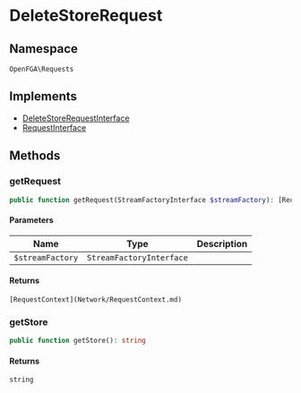 # DeleteStoreRequest


## Namespace
`OpenFGA\Requests`

## Implements
* [DeleteStoreRequestInterface](Requests/DeleteStoreRequestInterface.md)
* [RequestInterface](Requests/RequestInterface.md)



## Methods
### getRequest


```php
public function getRequest(StreamFactoryInterface $streamFactory): [RequestContext](Network/RequestContext.md)
```


#### Parameters
| Name | Type | Description |
|------|------|-------------|
| `$streamFactory` | `StreamFactoryInterface` |  |

#### Returns
`[RequestContext](Network/RequestContext.md)`

### getStore


```php
public function getStore(): string
```



#### Returns
`string`

